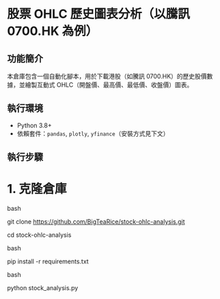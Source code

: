# 股票 OHLC 歷史圖表分析（以騰訊 0700.HK 為例）

## 功能簡介
本倉庫包含一個自動化腳本，用於下載港股（如騰訊 0700.HK）的歷史股價數據，並繪製互動式 OHLC（開盤價、最高價、最低價、收盤價）圖表。

## 執行環境
- Python 3.8+
- 依賴套件：`pandas`, `plotly`, `yfinance`（安裝方式見下文）

## 執行步驟
# 1. **克隆倉庫**

bash

git clone https://github.com/BigTeaRice/stock-ohlc-analysis.git

cd stock-ohlc-analysis

bash

pip install -r requirements.txt

bash

python stock_analysis.py

